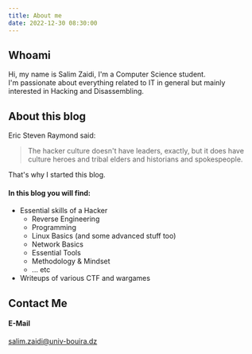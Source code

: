 ```yaml
---
title: About me
date: 2022-12-30 08:30:00
---
```


## Whoami
Hi, my name is Salim Zaidi, I'm a Computer Science student.   
I'm passionate about everything related to IT in general but mainly interested in Hacking and Disassembling.   

##  About this blog
Eric Steven Raymond said:
> The hacker culture doesn't have leaders, exactly, but it does have culture heroes and tribal elders and historians and spokespeople.   

That's why I started this blog.
#### In this blog you will find:
* Essential skills of a Hacker
    * Reverse Engineering
  	* Programming
	* Linux Basics (and some advanced stuff too)
	* Network Basics
	* Essential Tools
	* Methodology & Mindset
	* ... etc
* Writeups of various CTF and wargames

## Contact Me

#### E-Mail

[salim.zaidi@univ-bouira.dz](mailto:salim.zaidi@univ-bouira.dz)

